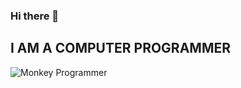 ### Hi there 👋
## I AM A COMPUTER PROGRAMMER  <br>
![Monkey Programmer](https://media.giphy.com/media/XGqDsE3owV0RO/giphy.gif)

<!--
**andresalba/andresalba** is a ✨ _special_ ✨ repository because its `README.md` (this file) appears on your GitHub profile.

Here are some ideas to get you started:

- 🔭 I’m currently working on ...
- 🌱 I’m currently learning ...
- 👯 I’m looking to collaborate on ...
- 🤔 I’m looking for help with ...
- 💬 Ask me about ...
- 📫 How to reach me: ...
- 😄 Pronouns: ...
- ⚡ Fun fact: ...
-->
